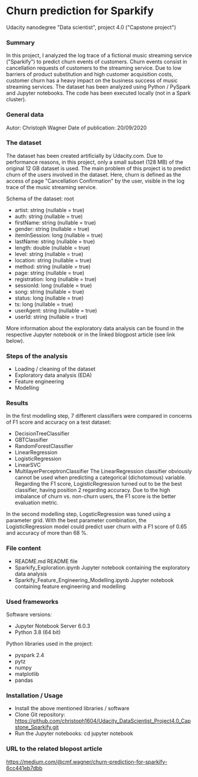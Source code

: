 # Churn prediction for Sparkify

Udacity nanodegree "Data scientist", project 4.0 ("Capstone project")

### Summary

In this project, I analyzed the log trace of a fictional music streaming service ("Sparkify") to predict churn events of customers. 
Churn events consist in cancellation requests of customers to the streaming service. Due to low barriers of product substitution and high customer acquisition costs, 
customer churn has a heavy impact on the business success of music streaming services. 
The dataset has been analyzed using Python / PySpark and Jupyter notebooks. The code has been executed locally (not in a Spark cluster). 

### General data

Autor: Christoph Wagner
Date of publication: 20/09/2020

### The dataset

The dataset has been created artificially by Udacity.com. Due to performance reasons, in this project, only a small subset (128 MB) of the original 12 GB dataset is used. 
The main problem of this project is to predict churn of the users involved in the dataset. 
Here, churn is defined as the access of page "Cancellation Confirmation" by the user, visible in the log trace of the music streaming service. 

Schema of the dataset:
root
- artist: string (nullable = true)
- auth: string (nullable = true)
- firstName: string (nullable = true)
- gender: string (nullable = true)
- itemInSession: long (nullable = true)
- lastName: string (nullable = true)
- length: double (nullable = true)
- level: string (nullable = true)
- location: string (nullable = true)
- method: string (nullable = true)
- page: string (nullable = true)
- registration: long (nullable = true)
- sessionId: long (nullable = true)
- song: string (nullable = true)
- status: long (nullable = true)
- ts: long (nullable = true)
- userAgent: string (nullable = true)
- userId: string (nullable = true)
 
More information about the exploratory data analysis can be found in the respective Jupyter notebook or in the linked blogpost article (see link below). 
 
### Steps of the analysis
- Loading / cleaning of the dataset
- Exploratory data analysis (EDA)
- Feature engineering
- Modelling

### Results
In the first modelling step, 7 different classifiers were compared in concerns of F1 score and accuracy on a test dataset:
* DecisionTreeClassifier
* GBTClassifier
* RandomForestClassifier
* LinearRegression
* LogisticRegression
* LinearSVC
* MultilayerPerceptronClassifier
The LinearRegression classifier obviously cannot be used when predicting a categorical (dichotomous) variable.
Regarding the F1 score, LogisticRegression turned out to be the best classifier, having position 2 regarding accuracy. 
Due to the high imbalance of churn vs. non-churn users, the F1 score is the better evaluation metric. 

In the second modelling step, LogsticRegression was tuned using a parameter grid. With the best parameter combination, the LogisticRegression model
could predict user churn with a F1 score of 0.65 and accuracy of more than 68 %. 
 
### File content

- README.md										README file 
- Sparkify_Exploration.ipynb					Jupyter notebook containing the exploratory data analysis
- Sparkify_Feature_Engineering_Modelling.ipynb	Jupyter notebook containing feature engineering and modelling

### Used frameworks
Software versions:
- Jupyter Notebook Server 6.0.3
- Python 3.8 (64 bit)

Python libraries used in the project:
- pyspark 2.4
- pytz
- numpy
- matplotlib
- pandas

### Installation / Usage

- Install the above mentioned libraries / software
- Clone Git repository: https://github.com/christoph1604/Udacity_DataScientist_Project4.0_Capstone_Sparkify.git
- Run the Jupyter notebooks: 
	cd <downloadpath>
	jupyter notebook

### URL to the related blopost article
 
https://medium.com/@cmf.wagner/churn-prediction-for-sparkify-6cc441eb7dbb